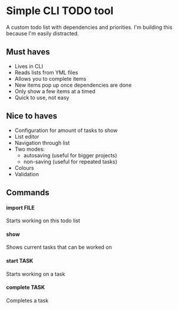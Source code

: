 # Simple CLI TODO tool
A custom todo list with dependencies and priorities. I'm building this because I'm easily distracted. 
## Must haves
- Lives in CLI
- Reads lists from YML files
- Allows you to complete items
- New items pop up once dependencies are done
- Only show a few items at a timed
- Quick to use, not easy
## Nice to haves
- Configuration for amount of tasks to show
- List editor
- Navigation through list
- Two modes:
    - autosaving (useful for bigger projects)
    - non-saving (useful for repeated tasks)
- Colours
- Validation
## Commands
#### import FILE
Starts working on this todo list
#### show
Shows current tasks that can be worked on
#### start TASK
Starts working on a task
#### complete TASK
Completes a task
